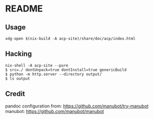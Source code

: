 # README

## Usage

```
xdg-open $(nix-build -A acp-site)/share/doc/acp/index.html
```

## Hacking

```
nix-shell -A acp-site --pure
$ src=./ dontUnpack=true dontInstall=true genericBuild
$ python -m http.server --directory output/
$ ls output
```

## Credit

pandoc configuration from: https://github.com/manubot/try-manubot
manubot: https://github.com/manubot/manubot
